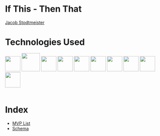 # If This - Then That

[Jacob Stodtmeister](https://github.com/Stodtmeister)

# Technologies Used

<div>
<img src="https://cdn.jsdelivr.net/gh/devicons/devicon/icons/python/python-original.svg" width="50" />
<img src="https://devicon-website.vercel.app/api/sqlalchemy/original.svg" width="60"/>
<img src="https://cdn.jsdelivr.net/gh/devicons/devicon/icons/flask/flask-original.svg" width="50" />
<img src="https://cdn.jsdelivr.net/gh/devicons/devicon/icons/react/react-original.svg" width="50" />
<img src="https://cdn.jsdelivr.net/gh/devicons/devicon/icons/redux/redux-original.svg" width="50" />
<img src="https://cdn.jsdelivr.net/gh/devicons/devicon/icons/javascript/javascript-original.svg" width="50" />
<img src="https://cdn.jsdelivr.net/gh/devicons/devicon/icons/css3/css3-original.svg" width="50" />
<img src="https://cdn.jsdelivr.net/gh/devicons/devicon/icons/html5/html5-original.svg" width="50" />
<img src="https://cdn.jsdelivr.net/gh/devicons/devicon/icons/git/git-original.svg" width="50" />
<img src="https://cdn.jsdelivr.net/gh/devicons/devicon/icons/visualstudio/visualstudio-plain.svg" width="50" />
</div>
<br>

# Index
* [MVP List](https://github.com/Stodtmeister/If-This---Then-That/wiki/MVP-List)
* [Schema](https://github.com/Stodtmeister/If-This---Then-That/wiki/Schema)
